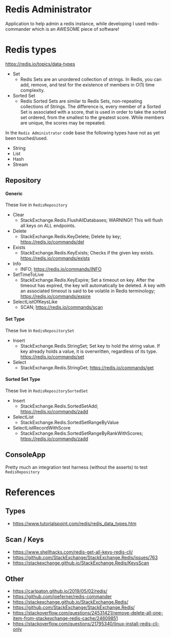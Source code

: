 # Redis Administrator
Application to help admin a redis instance, while developing I used redis-commander which is an AWESOME piece of software!

# Redis types

https://redis.io/topics/data-types

* Set
  * Redis Sets are an unordered collection of strings. In Redis, you can add, remove, and test for the existence of members in O(1) time complexity. 
* Sorted Set
  * Redis Sorted Sets are similar to Redis Sets, non-repeating collections of Strings. The difference is, every member of a Sorted Set is associated with a score, that is used in order to take the sorted set ordered, from the smallest to the greatest score. While members are unique, the scores may be repeated.

In the `Redis Administrator` code base the following types have not as yet been touched/used.

* String
* List
* Hash
* Stream

## Repository

#### Generic

These live in `RedisRepository`

* Clear
  * StackExchange.Redis.FlushAllDatabases; WARNING!! This will flush all keys on ALL endpoints.
* Delete
  * StackExchange.Redis.KeyDelete; Delete by key; https://redis.io/commands/del
* Exists
  * StackExchange.Redis.KeyExists; Checks if the given key exists. https://redis.io/commands/exists
* Info
  * INFO; https://redis.io/commands/INFO
* SetTimeToLive
  * StackExchange.Redis.KeyExpire; Set a timeout on key. After the timeout has expired, the key will automatically be deleted. A key with an associated timeout is said to be volatile in Redis terminology; https://redis.io/commands/expire
* SelectListOfKeysLike
  * SCAN; https://redis.io/commands/scan

#### Set Type 

These live in `RedisRepositorySet`

* Insert
  * StackExchange.Redis.StringSet; Set key to hold the string value. If key already holds a value, it is overwritten, regardless of its type. https://redis.io/commands/set
* Select
  * StackExchange.Redis.StringGet; https://redis.io/commands/get

#### Sorted Set Type

These live in `RedisRepositorySortedSet`

* Insert
  * StackExchange.Redis.SortedSetAdd; https://redis.io/commands/zadd
* SelectList
  * StackExchange.Redis.SortedSetRangeByValue
* SelectListRecordWithScore
  * StackExchange.Redis.SortedSetRangeByRankWithScores; https://redis.io/commands/zadd

## ConsoleApp

Pretty much an integration test harness (without the asserts) to test `RedisRepository`

# References

## Types

* https://www.tutorialspoint.com/redis/redis_data_types.htm

## Scan / Keys

* https://www.shellhacks.com/redis-get-all-keys-redis-cli/
* https://github.com/StackExchange/StackExchange.Redis/issues/763
* https://stackexchange.github.io/StackExchange.Redis/KeysScan

## Other 

* https://carlpaton.github.io/2019/05/02/redis/
* https://github.com/joeferner/redis-commander
* https://stackexchange.github.io/StackExchange.Redis/
* https://github.com/StackExchange/StackExchange.Redis/
* https://stackoverflow.com/questions/24531421/remove-delete-all-one-item-from-stackexchange-redis-cache/24609851
* https://stackoverflow.com/questions/21795340/linux-install-redis-cli-only
